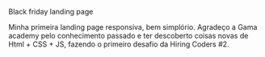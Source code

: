 Black friday landing page

Minha primeira landing page responsiva, bem simplório. Agradeço a Gama academy pelo conhecimento passado e ter descoberto coisas novas de Html + CSS + JS, fazendo o primeiro desafio da Hiring Coders #2.
